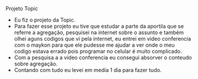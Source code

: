 Projeto Topic 
- Eu fiz o projeto da Topic.   
- Para fazer esse projeto eu tive que estudar a parte da aportila que se referre a agregação, pesquisei na internet sobre o assunto e também olhei aguns codigos que vi pela internet, eu entrei em video conferencia com o maykon para que ele pudesse me ajudar a ver onde o meu codigo estava errado pois programar no celular é muito complicado.  
- Com a pesquisa a a video conferencia eu consegui absorver o conteudo sobre agregação.
- Contando com tudo eu levei em media 1 dia para fazer tudo. 
